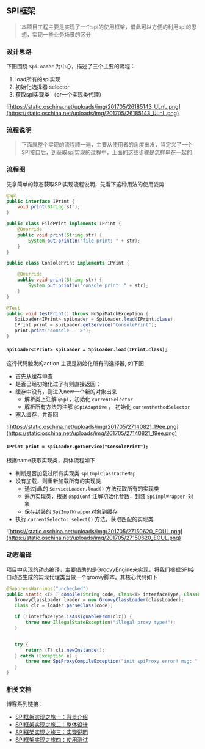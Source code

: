 ## SPI框架
> 本项目工程主要是实现了一个spi的使用框架，借此可以方便的利用spi的思想，实现一些业务场景的区分

### 设计思路

下图围绕 `SpiLoader` 为中心，描述了三个主要的流程： 

1. load所有的spi实现
2. 初始化选择器 selector
3. 获取spi实现类 （or一个实现类代理）

![https://static.oschina.net/uploads/img/201705/26185143_ULnL.png](https://static.oschina.net/uploads/img/201705/26185143_ULnL.png)

### 流程说明
> 下面就整个实现的流程顺一遍，主要从使用者的角度出发，当定义了一个SPI接口后，到获取spi实现的过程中，上面的这些步骤是怎样串在一起的

### 流程图

先拿简单的静态获取SPI实现流程说明，先看下这种用法的使用姿势

```java
@Spi
public interface IPrint {
    void print(String str);
}

public class FilePrint implements IPrint {
    @Override
    public void print(String str) {
        System.out.println("file print: " + str);
    }
}

public class ConsolePrint implements IPrint {

    @Override
    public void print(String str) {
        System.out.println("console print: " + str);
    }
}

@Test
public void testPrint() throws NoSpiMatchException {
   SpiLoader<IPrint> spiLoader = SpiLoader.load(IPrint.class);
   IPrint print = spiLoader.getService("ConsolePrint");
   print.print("console---->");
}
```

#### `SpiLoader<IPrint> spiLoader = SpiLoader.load(IPrint.class);` 

这行代码触发的action 主要是初始化所有的选择器, 如下图

- 首先从缓存中查
-  是否已经初始化过了有则直接返回；
- 缓存中没有，则进入new一个新的对象出来
    - 解析类上注解 `@Spi`，初始化 `currentSelector` 
    - 解析所有方法的注解 `@SpiAdaptive` ， 初始化 `currentMethodSelector`
- 塞入缓存，并返回

![https://static.oschina.net/uploads/img/201705/27140821_19ee.png](https://static.oschina.net/uploads/img/201705/27140821_19ee.png)

#### `IPrint print = spiLoader.getService("ConsolePrint");`

根据name获取实现类，具体流程如下

- 判断是否加载过所有实现类 `spiImplClassCacheMap`
- 没有加载，则重新加载所有的实现类
    - 通过jdk的 `ServiceLoader.load()` 方法获取所有的实现类
    - 遍历实现类，根据 `@SpiConf` 注解初始化参数，封装 `SpiImplWrapper `对象
    - 保存封装的 `SpiImplWrapper`对象到缓存
- 执行 `currentSelector.select()` 方法，获取匹配的实现类


![https://static.oschina.net/uploads/img/201705/27150620_EOUL.png](https://static.oschina.net/uploads/img/201705/27150620_EOUL.png)


### 动态编译

项目中实现的动态编译，主要借助的是GroovyEngine来实现，将我们根据SPI接口动态生成的实现代理类当做一个groovy脚本，其核心代码如下

```java
@SuppressWarnings("unchecked")
public static <T> T compile(String code, Class<T> interfaceType, ClassLoader classLoader) throws SpiProxyCompileException {
   GroovyClassLoader loader = new GroovyClassLoader(classLoader);
   Class clz = loader.parseClass(code);

   if (!interfaceType.isAssignableFrom(clz)) {
       throw new IllegalStateException("illegal proxy type!");
   }


   try {
       return (T) clz.newInstance();
   } catch (Exception e) {
       throw new SpiProxyCompileException("init spiProxy error! msg: " + e.getMessage());
   }
}
```

### 相关文档


博客系列链接：

- [SPI框架实现之旅一：背景介绍](https://my.oschina.net/u/566591/blog/911054)
- [SPI框架实现之旅二：整体设计](https://my.oschina.net/u/566591/blog/911055)
- [SPI框架实现之旅三：实现说明](https://my.oschina.net/u/566591/blog/911056)
- [SPI框架实现之旅四：使用测试](https://my.oschina.net/u/566591/blog/911076)

